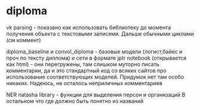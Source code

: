 # diploma

vk parsing - показано как использовать библиотеку до момента получения объекта с текстовыми записями. Дальше обычными циклами (см коммент)

diploma_baseline и convol_diploma - базовые модели (логист,байес и проч по тексту диплома) и сети в формате jptr notebook (открывается как html) - они перегружены, там слишком муторно писать
комментарии, да и это стандартный код со всяких сайтов про использование соответствующих моделей. Придумок нет там особо никаких. Надеюсь, не осталось неприличных комментариев

NER natasha library - функции для выделения персон и организаций
В остальном что где должно быть понятно из названий

